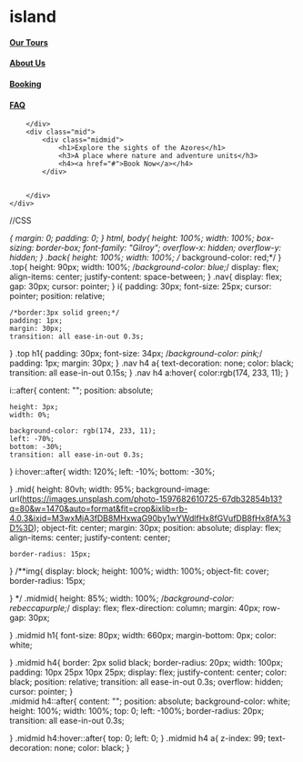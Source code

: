<!DOCTYPE html>
<html lang="en">
<head>
    <meta charset="UTF-8">
    <meta name="viewport" content="width=device-width, initial-scale=1.0">
    <title>Document</title>
    <link rel="stylesheet" href="style.css">
    <link rel="stylesheet" href="https://cdnjs.cloudflare.com/ajax/libs/font-awesome/6.5.1/css/all.min.css" integrity="sha512-DTOQO9RWCH3ppGqcWaEA1BIZOC6xxalwEsw9c2QQeAIftl+Vegovlnee1c9QX4TctnWMn13TZye+giMm8e2LwA==" crossorigin="anonymous" referrerpolicy="no-referrer" />

</head>
<body>
    <div class="back">
        <div class="top">
            <h1>island</h1>
            <div class="nav">
                <h4><a href="#">Our Tours</a></h4>
                <h4><a href="#">About Us</a></h4>
                <h4><a href="#">Booking</a></h4>
                <h4><a href="#">FAQ</a></h4>
            </div>
            <i class="fa fa-bars" aria-hidden="true"></i>

        </div>
        <div class="mid">
            <div class="midmid">
                <h1>Explore the sights of the Azores</h1>
                <h3>A place where nature and adventure units</h3>
                <h4><a href="#">Book Now</a></h4>
            </div>
            
                          
        </div>
    </div>
    
</body>
</html>




//CSS

*{
    margin: 0;
    padding: 0;
}
html, body{
    height: 100%;
    width: 100%;
    box-sizing: border-box;
    font-family: "Gilroy";
    overflow-x: hidden;
    overflow-y: hidden;
}
.back{
    height: 100%;
    width: 100%;
   /* background-color: red;*/
}
.top{
    height: 90px;
    width: 100%;
    /*background-color: blue;*/
    display: flex;
    align-items: center;
    justify-content: space-between;
}
.nav{
    display: flex;
    gap: 30px;
    cursor: pointer;
}
i{
    padding: 30px;
    font-size: 25px;
    cursor: pointer;
    position: relative;
    
    
    
    /*border:3px solid green;*/
    padding: 1px;
    margin: 30px;
    transition: all ease-in-out 0.3s;
    
}
.top h1{
    padding: 30px;
    font-size: 34px;
    /*background-color: pink;*/
    padding: 1px;
    margin: 30px;
}
.nav h4 a{
    text-decoration: none;
    color: black;
    transition: all ease-in-out 0.15s;
}
.nav h4 a:hover{
    color:rgb(174, 233, 11);
}

i::after{
    content: "";
    position: absolute;
    
    height: 3px;
    width: 0%;
    
    background-color: rgb(174, 233, 11);
    left: -70%;
    bottom: -30%;
    transition: all ease-in-out 0.3s;
    
    
}
i:hover::after{
    width: 120%;
    left: -10%;
    bottom: -30%;
    
}
.mid{
    height: 80vh;
    width: 95%;
    background-image: url(https://images.unsplash.com/photo-1597682610725-67db32854b13?q=80&w=1470&auto=format&fit=crop&ixlib=rb-4.0.3&ixid=M3wxMjA3fDB8MHxwaG90by1wYWdlfHx8fGVufDB8fHx8fA%3D%3D);
    object-fit: center;
    margin: 30px;
    position: absolute;
    display: flex;
    align-items: center;
    justify-content: center;

    border-radius: 15px;
    
}
 /**img{
    display: block;
    height: 100%;
    width: 100%;
    object-fit: cover;
    border-radius: 15px;
    
}
*/
.midmid{
    height: 85%;
    width: 100%;
    /*background-color: rebeccapurple;*/
    display: flex;
    flex-direction: column;
    margin: 40px;
    row-gap: 30px;
    
}
.midmid h1{
    font-size: 80px;
    width: 660px;
    margin-bottom: 0px;
    color: white;

}
.midmid h4{
    border: 2px solid black;
    border-radius: 20px;
    width: 100px;
    padding: 10px 25px 10px 25px;
    display: flex;
    justify-content: center;
    color: black;
    position: relative;
    transition: all ease-in-out 0.3s;
    overflow: hidden;
    cursor: pointer;
}    
.midmid h4::after{
    content: "";
    position: absolute;
    background-color: white;
    height: 100%;
    width: 100%;
    top: 0;
    left: -100%;
    border-radius: 20px;
    transition: all ease-in-out 0.3s;


}
.midmid h4:hover::after{
    top: 0;
    left: 0;
}
.midmid h4 a{
    z-index: 99;
    text-decoration: none;
    color: black;
}
